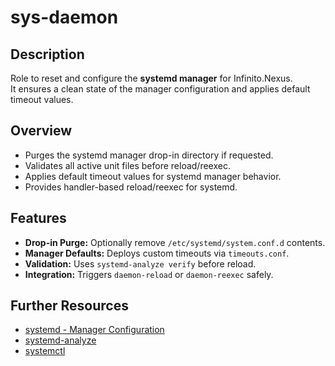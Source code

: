 # sys-daemon

## Description

Role to reset and configure the **systemd manager** for Infinito.Nexus.  
It ensures a clean state of the manager configuration and applies default timeout values.

## Overview

- Purges the systemd manager drop-in directory if requested.  
- Validates all active unit files before reload/reexec.  
- Applies default timeout values for systemd manager behavior.  
- Provides handler-based reload/reexec for systemd.  

## Features

- **Drop-in Purge:** Optionally remove `/etc/systemd/system.conf.d` contents.  
- **Manager Defaults:** Deploys custom timeouts via `timeouts.conf`.  
- **Validation:** Uses `systemd-analyze verify` before reload.  
- **Integration:** Triggers `daemon-reload` or `daemon-reexec` safely.  

## Further Resources

- [systemd - Manager Configuration](https://www.freedesktop.org/software/systemd/man/systemd-system.conf.html)  
- [systemd-analyze](https://www.freedesktop.org/software/systemd/man/systemd-analyze.html)  
- [systemctl](https://www.freedesktop.org/software/systemd/man/systemctl.html)
